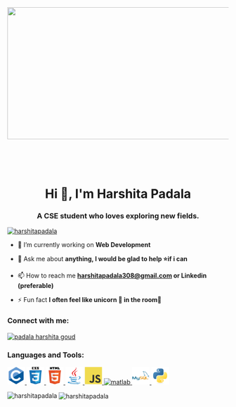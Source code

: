 <!---
HarshitaPadala/HarshitaPadala is a ✨ special ✨ repository because its `README.md` (this file) appears on your GitHub profile.
You can click the Preview link to take a look at your changes.
--->


<img src=“https://user-images.githubusercontent.com/72027195/122410725-ccf19200-cfa1-11eb-96e4-ab42cda9b5a1.png”   width = 1000  height = 300>


<br><br><br>
<h1 align="center">Hi 👋, I'm Harshita Padala</h1>
<h3 align="center">A CSE student who loves exploring new fields.</h3>

<p align="left"> <a href="https://github.com/ryo-ma/github-profile-trophy"><img src="https://github-profile-trophy.vercel.app/?username=harshitapadala" alt="harshitapadala" /></a> </p>

- 🔭 I’m currently working on **Web Development**

- 💬 Ask me about **anything, I would be glad to help ⭐if i can**

- 📫 How to reach me **harshitapadala308@gmail.com or Linkedin (preferable)**

- ⚡ Fun fact **I often feel like unicorn 🦄 in the room🌈**

<h3 align="left">Connect with me:</h3>
<p align="left">
<a href="https://linkedin.com/in/padala harshita goud" target="blank"><img align="center" src="https://raw.githubusercontent.com/rahuldkjain/github-profile-readme-generator/master/src/images/icons/Social/linked-in-alt.svg" alt="padala harshita goud" height="30" width="40" /></a>
</p>

<h3 align="left">Languages and Tools:</h3>
<p align="left"> <a href="https://www.cprogramming.com/" target="_blank"> <img src="https://raw.githubusercontent.com/devicons/devicon/master/icons/c/c-original.svg" alt="c" width="40" height="40"/> </a> <a href="https://www.w3schools.com/css/" target="_blank"> <img src="https://raw.githubusercontent.com/devicons/devicon/master/icons/css3/css3-original-wordmark.svg" alt="css3" width="40" height="40"/> </a> <a href="https://www.w3.org/html/" target="_blank"> <img src="https://raw.githubusercontent.com/devicons/devicon/master/icons/html5/html5-original-wordmark.svg" alt="html5" width="40" height="40"/> </a> <a href="https://www.java.com" target="_blank"> <img src="https://raw.githubusercontent.com/devicons/devicon/master/icons/java/java-original.svg" alt="java" width="40" height="40"/> </a> <a href="https://developer.mozilla.org/en-US/docs/Web/JavaScript" target="_blank"> <img src="https://raw.githubusercontent.com/devicons/devicon/master/icons/javascript/javascript-original.svg" alt="javascript" width="40" height="40"/> </a> <a href="https://www.mathworks.com/" target="_blank"> <img src="https://upload.wikimedia.org/wikipedia/commons/2/21/Matlab_Logo.png" alt="matlab" width="40" height="40"/> </a> <a href="https://www.mysql.com/" target="_blank"> <img src="https://raw.githubusercontent.com/devicons/devicon/master/icons/mysql/mysql-original-wordmark.svg" alt="mysql" width="40" height="40"/> </a> <a href="https://www.python.org" target="_blank"> <img src="https://raw.githubusercontent.com/devicons/devicon/master/icons/python/python-original.svg" alt="python" width="40" height="40"/> </a> </p>

<p><img align="left" src="https://github-readme-stats.vercel.app/api/top-langs?username=harshitapadala&show_icons=true&locale=en&layout=compact" alt="harshitapadala" /></p>

<p>&nbsp;<img align="center" src="https://github-readme-stats.vercel.app/api?username=harshitapadala&show_icons=true&locale=en" alt="harshitapadala" /></p>

